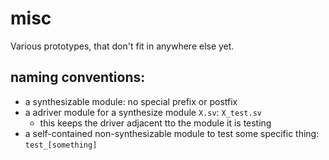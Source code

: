 # misc

Various prototypes, that don't fit in anywhere else yet.

## naming conventions:

- a synthesizable module: no special prefix or postfix
- a adriver module for a synthesize module `X.sv`: `X_test.sv`
    - this keeps the driver adjacent tto the module it is testing
- a self-contained non-synthesizable module to test some specific thing: `test_[something]`
